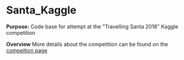# Santa_Kaggle

__Purpose:__ Code base for attempt at the "Travelling Santa 2018" Kaggle competition

__Overview__
More details about the competition can be found on the [compeition page](https://www.kaggle.com/c/traveling-santa-2018-prime-paths)

